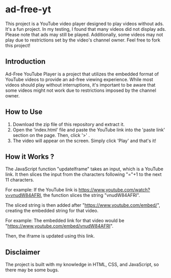 # ad-free-yt

This project is a YouTube video player designed to play videos without ads. It's a fun project. In my testing, I found that many videos did not display ads. Please note that ads may still be played. Additionally, some videos may not play due to restrictions set by the video's channel owner. Feel free to fork this project!

## Introduction

Ad-Free YouTube Player is a project that utilizes the embedded format of YouTube videos to provide an ad-free viewing experience. While most videos should play without interruptions, it's important to be aware that some videos might not work due to restrictions imposed by the channel owner.

## How to Use

1. Download the zip file of this repository and extract it.
2. Open the 'index.html' file and paste the YouTube link into the 'paste link' section on the page. Then, click '>' .
3. The video will appear on the screen. Simply click 'Play' and that's it!

## How it Works ?

The JavaScript function "updateIframe" takes an input, which is a YouTube link. It then slices the input from the characters following "="+1 to the next 11 characters.

For example:
If the YouTube link is https://www.youtube.com/watch?v=vnudW84AFRI, the function slices the string "vnudW84AFRI".

The sliced string is then added after "https://www.youtube.com/embed/", creating the embedded string for that video.

For example:
The embedded link for that video would be "https://www.youtube.com/embed/vnudW84AFRI".

Then, the iframe is updated using this link.

## Disclaimer

The project is built with my knowledge in HTML, CSS, and JavaScript, so there may be some bugs.
